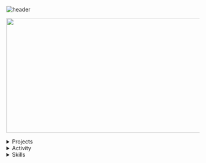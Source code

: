 ![header](https://capsule-render.vercel.app/api?type=blur&color=gradient&customColorList=2,3,17,2,17,26,3&height=180&text=noowad's%20github&fontSize=42&fontColor=787b81)

<p align="center">
<a href="https://www.gitanimals.org/en_US?utm_medium=image&utm_source=noowad-s&utm_content=farm">
<img
  src="https://render.gitanimals.org/farms/noowad-s"
  width="600"
  height="300"
/>
</a>
</p>
  
<details>
<summary>Projects</summary>
<div markdown="1">

|기간|참여파트|프로젝트|소개|링크|
|:-:|:-:|:-|:-|:-:|
|<sub>2024.06 ~2024.08</sub> | Design | **✏ 끼적** | 당신의 끼를 적어두세요 | [🔗](https://www.kkijuk.com/) |
|<sub>2024.04 ~ 2024.05</sub> | Frontend | **💊 Formedi** | 외국어 복약지도 가능 의료기관 안내 플랫폼 | [👩🏻‍💻](https://github.com/noowad-s/formedi.git) &nbsp; |
|<sub>2023.12 ~ 2024.02</sub> | Frontend | **🐧 AvAb** | 레크레이션을 보다 쉽게, 아브아브 | [👩🏻‍💻](https://github.com/TeamAvAb/AvAb-Front.git) &nbsp; [🔗](https://avab.site/) |
|<sub>2023.06 ~ 2023.08</sub> | Frontend | **🎁 To.mate** | 친구 한 명의 기념일도 놓치지 못하는 ESFJ를 위한 To.Mate | [👩🏻‍💻](https://github.com/5th-UMC-N-team/ESFJ-frontend.git) &nbsp; |
|<sub>2023.06 ~ 2023.08</sub> | Frontend | **🌟 Festie** | 축제도 보고, 친구도 사귀고! | [👩🏻‍💻](https://github.com/UMC-Festie/Festie-FE.git) &nbsp; |
|<sub>2022.12 ~ 2023.02</sub> | Frontend | **🌈 Lifolio** | Life + Portfolio : 내 인생을 포트폴리오로! | [👩🏻‍💻](https://github.com/noowad-s/Lifolio.git) &nbsp; |

</div>
</details>

<details>
<summary>Activity</summary>
<div markdown="1">
  
|기간|활동명|기수|파트|직책|
|:-:|:-:|:-:|:-|:-|
|<sub>2024.09 ~ 25.02</sub>| IT 대학생 연합 프로젝트 동아리 **UMC** | 7기 | 중앙운영사무국 | 홍보디자인국장, 교내 Web 파트장
|<sub>2024.03 ~ 24.08</sub>| IT 대학생 연합 프로젝트 동아리 **UMC** | 6기 | Design | 교내 회장, 교내 Web 파트장, Design 파트원 
|<sub>2023.09 ~ 24.02</sub>| IT 대학생 연합 프로젝트 동아리 **UMC** | 5기 | Web | 교내 회장, Web 파트원
|<sub>2023.02 ~ 23.08</sub>| IT 대학생 연합 프로젝트 동아리 **UMC** | 4기 | Web | 교내 부회장, Web 파트원
|<sub>2022.09 ~ 23.02</sub>| IT 대학생 연합 프로젝트 동아리 **UMC** | 3기 | Android | Android 파트원

</div>
</details>

<details>
<summary>Skills</summary>
<div markdown="1">
  
<div>
  <img src="https://img.shields.io/badge/Python-3776AB?style=for-the-badge&logo=Python&logoColor=white">
	<img src="https://img.shields.io/badge/java-007396?style=for-the-badge&logo=OpenJDK&logoColor=white">
  <img src="https://img.shields.io/badge/c++-%2300599C.svg?style=for-the-badge&logo=c%2B%2B&logoColor=white">
  <img src="https://img.shields.io/badge/HTML5-E34F26?style=for-the-badge&logo=HTML5&logoColor=white">
  <img src="https://img.shields.io/badge/CSS3-1572B6?style=for-the-badge&logo=CSS3&logoColor=white">
  <img src="https://img.shields.io/badge/JavaScript-F7DF1E?style=for-the-badge&logo=JavaScript&logoColor=white">
  <img src="https://img.shields.io/badge/Kotlin-7F52FF?style=for-the-badge&logo=Kotlin&logoColor=white">
    <br>
  <img src="https://img.shields.io/badge/React-61DAFB?style=for-the-badge&logo=React&logoColor=white">
  <img src="https://img.shields.io/badge/Next-black?style=for-the-badge&logo=next.js&logoColor=white">
  <img src="https://img.shields.io/badge/vite-%23646CFF.svg?style=for-the-badge&logo=vite&logoColor=white">
  <img src="https://img.shields.io/badge/NPM-%23CB3837.svg?style=for-the-badge&logo=npm&logoColor=white">
  <img src="https://img.shields.io/badge/Oracle-F80000?style=for-the-badge&logo=oracle&logoColor=white">
  <img src="https://img.shields.io/badge/vercel-%23000000.svg?style=for-the-badge&logo=vercel&logoColor=white">
    <br>
  <img src="https://img.shields.io/badge/android%20studio-346ac1?style=for-the-badge&logo=android%20studio&logoColor=white">
  <img src="https://img.shields.io/badge/Eclipse-FE7A16.svg?style=for-the-badge&logo=Eclipse&logoColor=white">
  <img src="https://img.shields.io/badge/Visual%20Studio%20Code-0078d7.svg?style=for-the-badge&logo=visual-studio-code&logoColor=white">
    <br>
  <img src="https://img.shields.io/badge/Notion-%23000000.svg?style=for-the-badge&logo=notion&logoColor=white">
  <img src="https://img.shields.io/badge/Discord-%235865F2.svg?style=for-the-badge&logo=discord&logoColor=white">
  <img src="https://img.shields.io/badge/Slack-4A154B?style=for-the-badge&logo=slack&logoColor=white">
  <img src="https://img.shields.io/badge/github-%23121011.svg?style=for-the-badge&logo=github&logoColor=white">
  <img src="https://img.shields.io/badge/-Swagger-%23Clojure?style=for-the-badge&logo=swagger&logoColor=white">
  <img src="https://img.shields.io/badge/Trello-%23026AA7.svg?style=for-the-badge&logo=Trello&logoColor=white">
    <br>
  <img src="https://img.shields.io/badge/figma-%23F24E1E.svg?style=for-the-badge&logo=figma&logoColor=white">
</div>

</div>
</details>

<!--
**noowad-s/noowad-s** is a ✨ _special_ ✨ repository because its `README.md` (this file) appears on your GitHub profile.

Here are some ideas to get you started:

- 🔭 I’m currently working on ...
- 🌱 I’m currently learning ...
- 👯 I’m looking to collaborate on ...
- 🤔 I’m looking for help with ...
- 💬 Ask me about ...
- 📫 How to reach me: ...
- 😄 Pronouns: ...
- ⚡ Fun fact: ...
-->

